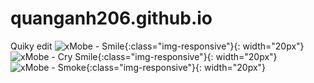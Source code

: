 # quanganh206.github.io

Quiky edit
![xMobe - Smile](https://s.w.org/images/core/emoji/2.4/svg/1f601.svg){:class="img-responsive"}{: width="20px"}
![xMobe - Cry Smile](https://s.w.org/images/core/emoji/2.4/svg/1f602.svg){:class="img-responsive"}{: width="20px"}
![xMobe - Smoke](https://s.w.org/images/core/emoji/2.4/svg/1f912.svg){:class="img-responsive"}{: width="20px"}

[hybrid-app-from-angular-5-and-cordova]: https://www.xmobe.com/angular/hybrid-app-from-angular-5-and-cordova/
[experiencing-ionic4-angular5-project-rc]: https://www.xmobe.com/ionic/experiencing-ionic4-angular5-project-rc/
[vue-ionic-4-cordova-hybrid-lover]: https://www.xmobe.com/vue/vue-ionic-4-cordova-hybrid-lover/

[starting-with-stenciljs-web-components-compiler]: https://www.xmobe.com/stenciljs/starting-with-stenciljs-web-components-compiler/
[using-sass-with-your-stenciljs]: https://www.xmobe.com/stenciljs/using-sass-in-your-stenciljs-app/
[stenciljs-and-ionic4-make-easy]: https://www.xmobe.com/ionic/stenciljs-and-ionic4-make-easy/
[integrate-firebase-into-stenciljs-app]: https://www.xmobe.com/ionic/integrate-firebase-into-stenciljs-app/

[nestjs-as-an-ionic-4-backend]: https://www.xmobe.com/ionic-4/nestjs-as-an-ionic-4-backend/

